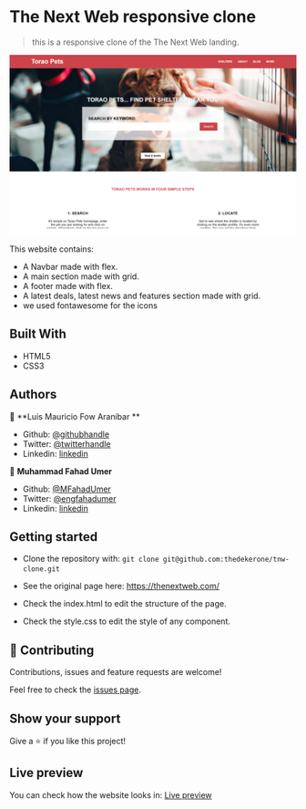 # The Next Web responsive clone

> this is a responsive clone of the The Next Web landing. 

![screenshot](img/screenshot.png)

This website contains:

- A Navbar made with flex.
- A main section made with grid.
- A footer made with flex.
- A latest deals, latest news and features section made with grid.
- we used fontawesome for the icons

## Built With

- HTML5
- CSS3

## Authors

👤 **Luis Mauricio Fow Aranibar **

- Github: [@githubhandle](https://github.com/thedekerone)
- Twitter: [@twitterhandle](https://twitter.com/mauricio_fow)
- Linkedin: [linkedin](https://www.linkedin.com/in/mauricio-fow-aranibar-b2173514b/)

👤 **Muhammad Fahad Umer**

- Github: [@MFahadUmer](https://github.com/MFahadUmer)
- Twitter: [@engfahadumer](https://twitter.com/engfahadumer)
- Linkedin: [linkedin](https://www.linkedin.com/in/engineer-muhammad-fahad-e-umer-08813055/)

## Getting started

- Clone the repository with:
  `git clone git@github.com:thedekerone/tnw-clone.git`

- See the original page here: https://thenextweb.com/

- Check the index.html to edit the structure of the page.

- Check the style.css to edit the style of any component.

## 🤝 Contributing

Contributions, issues and feature requests are welcome!

Feel free to check the [issues page](issues/).

## Show your support

Give a ⭐️ if you like this project!

## Live preview

You can check how the website looks in: [Live preview](https://rawcdn.githack.com/thedekerone/tnw-clone/4e5a87e0d0b15d65e0e0eed674622d70609d0ff1/index.html)
